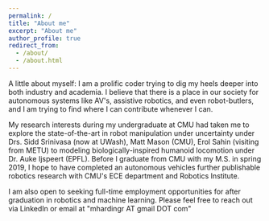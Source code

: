 ```yaml
---
permalink: /
title: "About me"
excerpt: "About me"
author_profile: true
redirect_from: 
  - /about/
  - /about.html
---
```


A little about myself: I am a prolific coder trying to dig my heels deeper into 
both industry and academia. I believe that there is a place in our society for 
autonomous systems like AV's, assistive robotics, and even robot-butlers, and I am trying
to find where I can contribute whenever I can. 

My research interests during my undergraduate at CMU had taken me
to explore the state-of-the-art in robot manipulation under uncertainty under Drs.
	Sidd Srinivasa (now at UWash), Matt Mason (CMU), Erol Sahin (visiting from METU) to 
modeling biologically-inspired humanoid locomotion under Dr. Auke Ijspeert (EPFL).
Before I graduate from CMU with my M.S. in spring 2019, I hope to have completed an autonomous vehicles
further publishable robotics research with CMU's ECE department and Robotics Institute.

I am also open to seeking full-time employment opportunities for after graduation
in robotics and machine learning. Please feel free to reach out via LinkedIn or email at
"mhardingr AT gmail DOT com"
